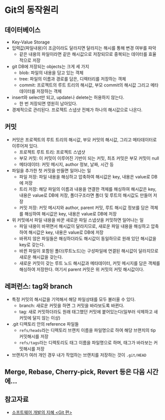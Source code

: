 # Git의 동작원리

## 데이터베이스
- Key-Value Storage
- 입력값(파일내용)이 조금이라도 달라지면 달라지는 해시를 통해 변경 여부를 파악
  - 같은 내용의 파일이라면 같은 해시값으로 저장되므로 중복되는 데이터를 효율적으로 저장
- git DB에 저장되는 objects는 크게 세 가지
  - blob: 파일의 내용을 담고 있는 객체
  - tree: 파일의 이름과 경로를 담은, 디렉터리를 저장하는 객체
  - commit: 프로젝트의 루트 트리의 해시값, 부모 commit의 해시값 그리고 메타데이터를 저장하는 객체
- insert와 select만 되고, update나 delete는 허용하지 않는다. 
  - 한 번 저장되면 영원히 남아있다. 
- 경제적으로 관리된다. 프로젝트 스냅샷 전체가 하나의 해시값으로 나온다.

## 커밋
- 커밋은 프로젝트의 루트 트리의 해시값, 부모 커밋의 해시값, 그리고 메타데이터로 이루어져 있다.
  - 프로젝트 루트 트리: 프로젝트 스냅샷
  - 부모 커밋: 이 커밋이 이루어진 기반이 되는 커밋, 최초 커밋은 부모 커밋이 null
  - 메타데이터: 커밋 메시지, author 정보, 날짜, 시간 등
- 파일을 추가한 첫 커밋을 만들면 일어나는 일
  - 파일 저장: 파일 내용을 해싱하고 압축하여 해시값은 key, 내용은 value로 DB에 저장
  - 트리 저장: 해당 파일의 이름과 내용을 연결한 객체를 해싱하여 해시값은 key, 내용은 value로 DB에 저장, 폴더구조라면 폴더 및 루트의 해시값도 만들어 저장
  - 커밋 저장: 커밋 메시지와 author, parent 커밋, 루트 해시값 정보를 담은 객체를 해싱하여 해시값은 key, 내용은 value로 DB에 저장
- 위 커밋에서 파일 내용을 바꾼 새로운 파일 스냅샷을 커밋하면 일어나는 일
  - 파일 내용이 바뀌면서 해시값이 달라지므로, 새로운 파일 내용을 해싱하고 압축하여 해시값은 key, 내용은 value로 DB에 저장
  - 바뀌지 않은 파일들은 해싱하더라도 해시값이 동일하므로 원래 있던 해시값을 key로 갖는다.
  - 바뀐 파일이 포함된 폴더(루트노드)는 구성파일에 연결된 해시값이 달라지므로 새로운 해시값을 갖는다.
  - 새로운 커밋이 갖는 루트 노드 해시값과 메타데이터, 커밋 메시지를 담은 객체를 해싱하여 저장한다. 여기서 parent 커밋은 위 커밋의 커밋 해시값이다.

## 레퍼런스: tag와 branch
- 특정 커밋의 해시값을 기억해서 해당 파일상태를 모두 불러올 수 있다. 
  - branch: 새로운 커밋을 하면 그 커밋을 바라보도록 바뀐다.
  - tag: 새로 커밋하더라도 원래 태그했던 커밋에 붙어있는다(일부러 삭제하고 새 커밋에 달지 않는 이상)
- .git 디렉토리 안의 reference 파일들 
  - `refs/heads`라는 디렉토리 브랜치 이름을 파일명으로 하여 해당 브랜치의 tip 커밋해시를 저장
  - `refs/tags`라는 디렉토리도 태그 이름을 파일명으로 하며, 태그가 바라보는 커밋해시를 저장
- 브랜치가 여러 개인 경우 내가 작업하는 브랜치를 저장하는 것이 `.git/HEAD`


## Merge, Rebase, Cherry-pick, Revert 등은 다음 시간에...

## 참고자료
- [소프트웨어 개발의 지혜 <Git 편>](https://www.codesoom.com/courses/git)